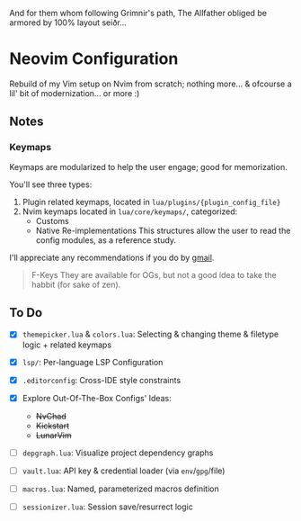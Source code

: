 And for them whom following Grimnir's path, The Allfather
obliged be armored by 100% layout seiðr...

# Neovim Configuration
Rebuild of my Vim setup on Nvim from scratch; nothing more...
& ofcourse a lil' bit of modernization... or more :)

## Notes
### Keymaps
Keymaps are modularized to help the user engage; good for memorization.

You'll see three types:
1. Plugin related keymaps, located in `lua/plugins/{plugin_config_file}`
2. Nvim keymaps located in `lua/core/keymaps/`, categorized:
    - Customs
    - Native Re-implementations
This structures allow the user to read the config modules, as a reference study.

I'll appreciate any recommendations if you do by [gmail](manihabibinava@gmail.com).

> F-Keys
> They are available for OGs, but not a good idea to take the habbit (for sake of zen).

## To Do
- [x] `themepicker.lua` & `colors.lua`: Selecting & changing theme & filetype logic + related keymaps

- [x] `lsp/`: Per-language LSP Configuration

- [x] `.editorconfig`: Cross-IDE style constraints

- [x] Explore Out-Of-The-Box Configs' Ideas:
  - ~~NvChad~~
  - ~~Kickstart~~
  - ~~LunarVim~~

- [ ] `depgraph.lua`: Visualize project dependency graphs

- [ ] `vault.lua`: API key & credential loader (via `env`/`gpg`/file)

- [ ] `macros.lua`: Named, parameterized macros definition

- [ ] `sessionizer.lua`: Session save/resurrect logic
